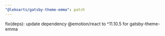 ```yaml
---
"@lekoarts/gatsby-theme-emma": patch
---
```


fix(deps): update dependency @emotion/react to ^11.10.5 for gatsby-theme-emma
